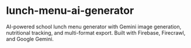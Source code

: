 # lunch-menu-ai-generator
AI-powered school lunch menu generator with Gemini image generation, nutritional tracking, and multi-format export. Built with Firebase, Firecrawl, and Google Gemini.
